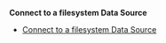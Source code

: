 **Connect to a filesystem Data Source**

- [Connect to a filesystem Data Source](/docs/oss/guides/connecting_to_your_data/fluent/filesystem/connect_filesystem_source_data)
